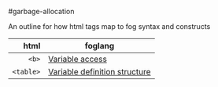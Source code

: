 #garbage-allocation

An outline for how html tags map to fog syntax and constructs

| html      | foglang                                                                                            |
| ---------:| -------------------------------------------------------------------------------------------------- |
| `<b>`     | [Variable access](https://github.com/foglang/garbage-allocation/blob/master/table/table.yml)       |
| `<table>` | [Variable definition structure](https://github.com/foglang/garbage-allocation/blob/master/b/b.yml) |
